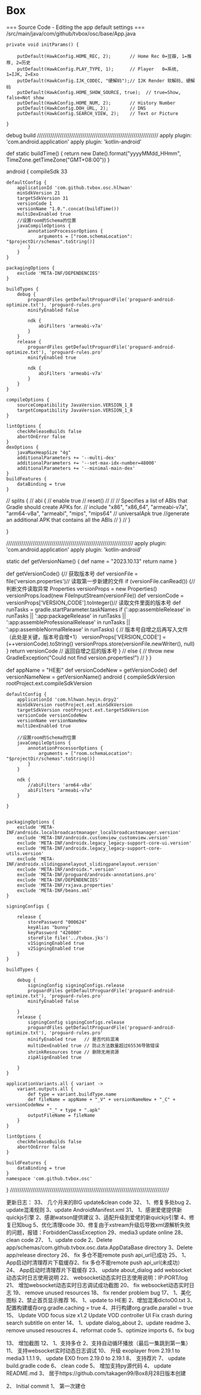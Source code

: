 # Box

=== Source Code - Editing the app default settings ===
/src/main/java/com/github/tvbox/osc/base/App.java

    private void initParams() {

        putDefault(HawkConfig.HOME_REC, 2);       // Home Rec 0=豆瓣, 1=推荐, 2=历史
        putDefault(HawkConfig.PLAY_TYPE, 1);      // Player   0=系统, 1=IJK, 2=Exo
        putDefault(HawkConfig.IJK_CODEC, "硬解码");// IJK Render 软解码, 硬解码
        putDefault(HawkConfig.HOME_SHOW_SOURCE, true);  // true=Show, false=Not show
        putDefault(HawkConfig.HOME_NUM, 2);       // History Number
        putDefault(HawkConfig.DOH_URL, 2);        // DNS
        putDefault(HawkConfig.SEARCH_VIEW, 2);    // Text or Picture

    }

debug build
////////////////////////////////////////////////////////////////
apply plugin: 'com.android.application'
apply plugin: 'kotlin-android'

def static buildTime() {
return new Date().format("yyyyMMdd_HHmm", TimeZone.getTimeZone("GMT+08:00"))
}

android {
compileSdk 33

    defaultConfig {
        applicationId 'com.github.tvbox.osc.hlhwan'
        minSdkVersion 21
        targetSdkVersion 31
        versionCode 1
        versionName "1.0.".concat(buildTime())
        multiDexEnabled true
        //设置room的Schema的位置
        javaCompileOptions {
            annotationProcessorOptions {
                arguments = ["room.schemaLocation": "$projectDir/schemas".toString()]
            }
        }
    }

    packagingOptions {
        exclude 'META-INF/DEPENDENCIES'
    }

    buildTypes {
        debug {
            proguardFiles getDefaultProguardFile('proguard-android-optimize.txt'), 'proguard-rules.pro'
            minifyEnabled false

            ndk {
                abiFilters 'armeabi-v7a'
            }
        }
        release {
            proguardFiles getDefaultProguardFile('proguard-android-optimize.txt'), 'proguard-rules.pro'
            minifyEnabled true

            ndk {
                abiFilters 'armeabi-v7a'
            }
        }
    }

    compileOptions {
        sourceCompatibility JavaVersion.VERSION_1_8
        targetCompatibility JavaVersion.VERSION_1_8
    }

    lintOptions {
        checkReleaseBuilds false
        abortOnError false
    }
    dexOptions {
        javaMaxHeapSize "4g"
        additionalParameters += '--multi-dex'
        additionalParameters += '--set-max-idx-number=48000'
        additionalParameters += '--minimal-main-dex'
    }
    buildFeatures {
        dataBinding = true
    }

// splits {
// abi {
// enable true
// reset()
//
// // Specifies a list of ABIs that Gradle should create APKs for.
// include "x86", "x86_64", "armeabi-v7a", "arm64-v8a", "armeabi", "mips", "mips64"
// universalApk true //generate an additional APK that contains all the ABIs
// }
// }

}

///////////////////////////////////////////////////////////////////
apply plugin: 'com.android.application'
apply plugin: 'kotlin-android'

static def getVersionName() {
def name = "2023.10.13"
return name
}

def getVersionCode() {// 获取版本号
def versionFile = file('version.properties')// 读取第一步新建的文件
if (versionFile.canRead()) {// 判断文件读取异常
Properties versionProps = new Properties()
versionProps.load(new FileInputStream(versionFile))
def versionCode = versionProps['VERSION_CODE'].toInteger()// 读取文件里面的版本号
def runTasks = gradle.startParameter.taskNames
if (':app:assembleRelease' in runTasks || ':app:packageRelease' in runTasks
|| ':app:assembleProfessionalRelease' in runTasks
|| ':app:assembleNormalRelease' in runTasks) {
// 版本号自增之后再写入文件（此处是关键，版本号自增+1）
versionProps['VERSION_CODE'] = (++versionCode).toString()
versionProps.store(versionFile.newWriter(), null)
}
return versionCode // 返回自增之后的版本号
}
// else {
// throw new GradleException("Could not find version.properties!")
// }
}

def appName = "HE影"
def versionCodeNew = getVersionCode()
def versionNameNew = getVersionName()
android {
compileSdkVersion rootProject.ext.compileSdkVersion

    defaultConfig {
        applicationId 'com.hlhwan.heyin.drpy2'
        minSdkVersion rootProject.ext.minSdkVersion
        targetSdkVersion rootProject.ext.targetSdkVersion
        versionCode versionCodeNew
        versionName versionNameNew
        multiDexEnabled true

        //设置room的Schema的位置
        javaCompileOptions {
            annotationProcessorOptions {
                arguments = ["room.schemaLocation": "$projectDir/schemas".toString()]
            }
        }

        ndk {
            //abiFilters 'arm64-v8a'
            abiFilters "armeabi-v7a"
        }

    }


    packagingOptions {
        exclude 'META-INF/androidx.localbroadcastmanager_localbroadcastmanager.version'
        exclude 'META-INF/androidx.customview_customview.version'
        exclude 'META-INF/androidx.legacy_legacy-support-core-ui.version'
        exclude 'META-INF/androidx.legacy_legacy-support-core-utils.version'
        exclude 'META-INF/androidx.slidingpanelayout_slidingpanelayout.version'
        exclude 'META-INF/androidx.*.version'
        exclude 'META-INF/proguard/androidx-annotations.pro'
        exclude 'META-INF/DEPENDENCIES'
        exclude 'META-INF/rxjava.properties'
        exclude 'META-INF/beans.xml'
    }

    signingConfigs {

        release {
            storePassword "000624"
            keyAlias "bunny"
            keyPassword "426000"
            storeFile file('../tvbox.jks')
            v1SigningEnabled true
            v2SigningEnabled true
        }
    }

    buildTypes {

        debug {
            signingConfig signingConfigs.release
            proguardFiles getDefaultProguardFile('proguard-android-optimize.txt'), 'proguard-rules.pro'
            minifyEnabled false

        }
        release {
            signingConfig signingConfigs.release
            proguardFiles getDefaultProguardFile('proguard-android-optimize.txt'), 'proguard-rules.pro'
            minifyEnabled true   // 是否代码混淆
            multiDexEnabled true // 防止方法数量超过65536导致错误
            shrinkResources true // 删除无用资源
            zipAlignEnabled true

        }
    }

    applicationVariants.all { variant ->
        variant.outputs.all {
            def type = variant.buildType.name
            def fileName = appName + "_V" + versionNameNew + "_C" + versionCodeNew +
                    "_" + type + ".apk"
            outputFileName = fileName
        }
    }

    lintOptions {
        checkReleaseBuilds false
        abortOnError false
    }

    buildFeatures {
        dataBinding = true
    }
    namespace 'com.github.tvbox.osc'

}
////////////////////////////////////////////////////////////////////////////////////

更新日志：
33、
几个月来的BIG update&clean code
32、
1、修复多处bug
2、update混淆规则
3、update AndroidManifest.xml
31、
1、感谢爱佬提供新quickjs引擎
2、感谢watson提供建议
3、适配升级到爱佬的新quickjs引擎
4、修复已知bug
5、优化清理code
30、修复由于xstream升级后导致xml源解析失败的问题，报错：ForbiddenClassException
29、media3 update online
28、clean code
27、
1、update code
2、Delete app/schemas/com.github.tvbox.osc.data.AppDataBase directory
3、Delete app/release directory
26、
fix 多仓不能remote push api_url已成功
25、
1、App启动时清理荐片下载缓存2、fix 多仓不能remote push api_url(未成功）
24、
App启动时清理荐片下载缓存
23、
update about_dialog add websocket动态实时日志使用说明
22、
websocket动态实时日志使用说明：IP:PORT/log
21、
增加websocket动态实时日志调试成功截图
20、
fix websocket动态实时日志
19、
remove unused resources
18、
fix render problem bug
17、
1、美化图标
2、禁止首页显示推荐
16、
1、update to HE影
2、增加混淆dictoO0.txt
3、配置构建缓存org.gradle.caching = true
4、并行构建org.gradle.parallel = true
15、
Update VOD focus size x1.2
Update VOD controller UI
Fix crash during search subtitle on enter
14、
1、update dialog_about
2、update readme
3、remove unused resoucres
4、reformat code
5、optimize imports
6、fix bug

13、
增加截图
12、
1、支持多仓
2、支持自动循环播放（最后一集跳到第一集）
11、
支持websocket实时动态日志调试
10、
升级 exoplayer from 2.19.1 to media3 1.1.1
9、
update EXO from 2.19.0 to 2.19.1
8、
支持荐片
7、
update build.gradle code
6、
clean code
5、
增加支持py源代码
4、
update README.md
3、
居于https://github.com/takagen99/Box8月28日版本创建

2、
Initial commit
1、
第一次建仓
